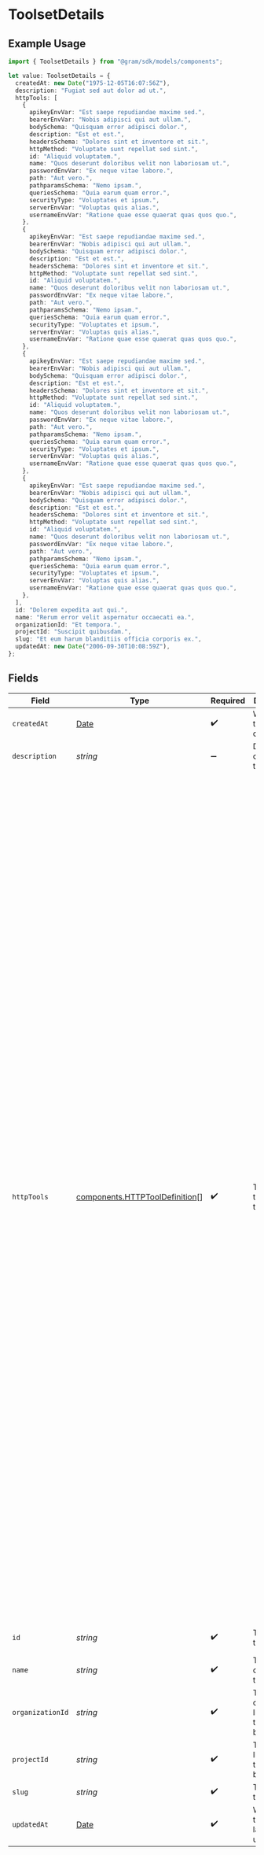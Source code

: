 # ToolsetDetails

## Example Usage

```typescript
import { ToolsetDetails } from "@gram/sdk/models/components";

let value: ToolsetDetails = {
  createdAt: new Date("1975-12-05T16:07:56Z"),
  description: "Fugiat sed aut dolor ad ut.",
  httpTools: [
    {
      apikeyEnvVar: "Est saepe repudiandae maxime sed.",
      bearerEnvVar: "Nobis adipisci qui aut ullam.",
      bodySchema: "Quisquam error adipisci dolor.",
      description: "Est et est.",
      headersSchema: "Dolores sint et inventore et sit.",
      httpMethod: "Voluptate sunt repellat sed sint.",
      id: "Aliquid voluptatem.",
      name: "Quos deserunt doloribus velit non laboriosam ut.",
      passwordEnvVar: "Ex neque vitae labore.",
      path: "Aut vero.",
      pathparamsSchema: "Nemo ipsam.",
      queriesSchema: "Quia earum quam error.",
      securityType: "Voluptates et ipsum.",
      serverEnvVar: "Voluptas quis alias.",
      usernameEnvVar: "Ratione quae esse quaerat quas quos quo.",
    },
    {
      apikeyEnvVar: "Est saepe repudiandae maxime sed.",
      bearerEnvVar: "Nobis adipisci qui aut ullam.",
      bodySchema: "Quisquam error adipisci dolor.",
      description: "Est et est.",
      headersSchema: "Dolores sint et inventore et sit.",
      httpMethod: "Voluptate sunt repellat sed sint.",
      id: "Aliquid voluptatem.",
      name: "Quos deserunt doloribus velit non laboriosam ut.",
      passwordEnvVar: "Ex neque vitae labore.",
      path: "Aut vero.",
      pathparamsSchema: "Nemo ipsam.",
      queriesSchema: "Quia earum quam error.",
      securityType: "Voluptates et ipsum.",
      serverEnvVar: "Voluptas quis alias.",
      usernameEnvVar: "Ratione quae esse quaerat quas quos quo.",
    },
    {
      apikeyEnvVar: "Est saepe repudiandae maxime sed.",
      bearerEnvVar: "Nobis adipisci qui aut ullam.",
      bodySchema: "Quisquam error adipisci dolor.",
      description: "Est et est.",
      headersSchema: "Dolores sint et inventore et sit.",
      httpMethod: "Voluptate sunt repellat sed sint.",
      id: "Aliquid voluptatem.",
      name: "Quos deserunt doloribus velit non laboriosam ut.",
      passwordEnvVar: "Ex neque vitae labore.",
      path: "Aut vero.",
      pathparamsSchema: "Nemo ipsam.",
      queriesSchema: "Quia earum quam error.",
      securityType: "Voluptates et ipsum.",
      serverEnvVar: "Voluptas quis alias.",
      usernameEnvVar: "Ratione quae esse quaerat quas quos quo.",
    },
    {
      apikeyEnvVar: "Est saepe repudiandae maxime sed.",
      bearerEnvVar: "Nobis adipisci qui aut ullam.",
      bodySchema: "Quisquam error adipisci dolor.",
      description: "Est et est.",
      headersSchema: "Dolores sint et inventore et sit.",
      httpMethod: "Voluptate sunt repellat sed sint.",
      id: "Aliquid voluptatem.",
      name: "Quos deserunt doloribus velit non laboriosam ut.",
      passwordEnvVar: "Ex neque vitae labore.",
      path: "Aut vero.",
      pathparamsSchema: "Nemo ipsam.",
      queriesSchema: "Quia earum quam error.",
      securityType: "Voluptates et ipsum.",
      serverEnvVar: "Voluptas quis alias.",
      usernameEnvVar: "Ratione quae esse quaerat quas quos quo.",
    },
  ],
  id: "Dolorem expedita aut qui.",
  name: "Rerum error velit aspernatur occaecati ea.",
  organizationId: "Et tempora.",
  projectId: "Suscipit quibusdam.",
  slug: "Et eum harum blanditiis officia corporis ex.",
  updatedAt: new Date("2006-09-30T10:08:59Z"),
};
```

## Fields

| Field                                                                                                                                                                                                                                                                                                                                                                                                                                                                                                                                                                                                                                                                                                                                                                                                                                                                                                                                                                                                                                                                                                                                                                                                                                                                                                                                                                                                            | Type                                                                                                                                                                                                                                                                                                                                                                                                                                                                                                                                                                                                                                                                                                                                                                                                                                                                                                                                                                                                                                                                                                                                                                                                                                                                                                                                                                                                             | Required                                                                                                                                                                                                                                                                                                                                                                                                                                                                                                                                                                                                                                                                                                                                                                                                                                                                                                                                                                                                                                                                                                                                                                                                                                                                                                                                                                                                         | Description                                                                                                                                                                                                                                                                                                                                                                                                                                                                                                                                                                                                                                                                                                                                                                                                                                                                                                                                                                                                                                                                                                                                                                                                                                                                                                                                                                                                      | Example                                                                                                                                                                                                                                                                                                                                                                                                                                                                                                                                                                                                                                                                                                                                                                                                                                                                                                                                                                                                                                                                                                                                                                                                                                                                                                                                                                                                          |
| ---------------------------------------------------------------------------------------------------------------------------------------------------------------------------------------------------------------------------------------------------------------------------------------------------------------------------------------------------------------------------------------------------------------------------------------------------------------------------------------------------------------------------------------------------------------------------------------------------------------------------------------------------------------------------------------------------------------------------------------------------------------------------------------------------------------------------------------------------------------------------------------------------------------------------------------------------------------------------------------------------------------------------------------------------------------------------------------------------------------------------------------------------------------------------------------------------------------------------------------------------------------------------------------------------------------------------------------------------------------------------------------------------------------- | ---------------------------------------------------------------------------------------------------------------------------------------------------------------------------------------------------------------------------------------------------------------------------------------------------------------------------------------------------------------------------------------------------------------------------------------------------------------------------------------------------------------------------------------------------------------------------------------------------------------------------------------------------------------------------------------------------------------------------------------------------------------------------------------------------------------------------------------------------------------------------------------------------------------------------------------------------------------------------------------------------------------------------------------------------------------------------------------------------------------------------------------------------------------------------------------------------------------------------------------------------------------------------------------------------------------------------------------------------------------------------------------------------------------- | ---------------------------------------------------------------------------------------------------------------------------------------------------------------------------------------------------------------------------------------------------------------------------------------------------------------------------------------------------------------------------------------------------------------------------------------------------------------------------------------------------------------------------------------------------------------------------------------------------------------------------------------------------------------------------------------------------------------------------------------------------------------------------------------------------------------------------------------------------------------------------------------------------------------------------------------------------------------------------------------------------------------------------------------------------------------------------------------------------------------------------------------------------------------------------------------------------------------------------------------------------------------------------------------------------------------------------------------------------------------------------------------------------------------- | ---------------------------------------------------------------------------------------------------------------------------------------------------------------------------------------------------------------------------------------------------------------------------------------------------------------------------------------------------------------------------------------------------------------------------------------------------------------------------------------------------------------------------------------------------------------------------------------------------------------------------------------------------------------------------------------------------------------------------------------------------------------------------------------------------------------------------------------------------------------------------------------------------------------------------------------------------------------------------------------------------------------------------------------------------------------------------------------------------------------------------------------------------------------------------------------------------------------------------------------------------------------------------------------------------------------------------------------------------------------------------------------------------------------- | ---------------------------------------------------------------------------------------------------------------------------------------------------------------------------------------------------------------------------------------------------------------------------------------------------------------------------------------------------------------------------------------------------------------------------------------------------------------------------------------------------------------------------------------------------------------------------------------------------------------------------------------------------------------------------------------------------------------------------------------------------------------------------------------------------------------------------------------------------------------------------------------------------------------------------------------------------------------------------------------------------------------------------------------------------------------------------------------------------------------------------------------------------------------------------------------------------------------------------------------------------------------------------------------------------------------------------------------------------------------------------------------------------------------- |
| `createdAt`                                                                                                                                                                                                                                                                                                                                                                                                                                                                                                                                                                                                                                                                                                                                                                                                                                                                                                                                                                                                                                                                                                                                                                                                                                                                                                                                                                                                      | [Date](https://developer.mozilla.org/en-US/docs/Web/JavaScript/Reference/Global_Objects/Date)                                                                                                                                                                                                                                                                                                                                                                                                                                                                                                                                                                                                                                                                                                                                                                                                                                                                                                                                                                                                                                                                                                                                                                                                                                                                                                                    | :heavy_check_mark:                                                                                                                                                                                                                                                                                                                                                                                                                                                                                                                                                                                                                                                                                                                                                                                                                                                                                                                                                                                                                                                                                                                                                                                                                                                                                                                                                                                               | When the toolset was created.                                                                                                                                                                                                                                                                                                                                                                                                                                                                                                                                                                                                                                                                                                                                                                                                                                                                                                                                                                                                                                                                                                                                                                                                                                                                                                                                                                                    | 2011-04-17T23:40:44Z                                                                                                                                                                                                                                                                                                                                                                                                                                                                                                                                                                                                                                                                                                                                                                                                                                                                                                                                                                                                                                                                                                                                                                                                                                                                                                                                                                                             |
| `description`                                                                                                                                                                                                                                                                                                                                                                                                                                                                                                                                                                                                                                                                                                                                                                                                                                                                                                                                                                                                                                                                                                                                                                                                                                                                                                                                                                                                    | *string*                                                                                                                                                                                                                                                                                                                                                                                                                                                                                                                                                                                                                                                                                                                                                                                                                                                                                                                                                                                                                                                                                                                                                                                                                                                                                                                                                                                                         | :heavy_minus_sign:                                                                                                                                                                                                                                                                                                                                                                                                                                                                                                                                                                                                                                                                                                                                                                                                                                                                                                                                                                                                                                                                                                                                                                                                                                                                                                                                                                                               | Description of the toolset                                                                                                                                                                                                                                                                                                                                                                                                                                                                                                                                                                                                                                                                                                                                                                                                                                                                                                                                                                                                                                                                                                                                                                                                                                                                                                                                                                                       | Ab nulla asperiores temporibus sint rem.                                                                                                                                                                                                                                                                                                                                                                                                                                                                                                                                                                                                                                                                                                                                                                                                                                                                                                                                                                                                                                                                                                                                                                                                                                                                                                                                                                         |
| `httpTools`                                                                                                                                                                                                                                                                                                                                                                                                                                                                                                                                                                                                                                                                                                                                                                                                                                                                                                                                                                                                                                                                                                                                                                                                                                                                                                                                                                                                      | [components.HTTPToolDefinition](../../models/components/httptooldefinition.md)[]                                                                                                                                                                                                                                                                                                                                                                                                                                                                                                                                                                                                                                                                                                                                                                                                                                                                                                                                                                                                                                                                                                                                                                                                                                                                                                                                 | :heavy_check_mark:                                                                                                                                                                                                                                                                                                                                                                                                                                                                                                                                                                                                                                                                                                                                                                                                                                                                                                                                                                                                                                                                                                                                                                                                                                                                                                                                                                                               | The HTTP tools in this toolset                                                                                                                                                                                                                                                                                                                                                                                                                                                                                                                                                                                                                                                                                                                                                                                                                                                                                                                                                                                                                                                                                                                                                                                                                                                                                                                                                                                   | [<br/>{<br/>"apikey_env_var": "Est saepe repudiandae maxime sed.",<br/>"bearer_env_var": "Nobis adipisci qui aut ullam.",<br/>"body_schema": "Quisquam error adipisci dolor.",<br/>"description": "Est et est.",<br/>"headers_schema": "Dolores sint et inventore et sit.",<br/>"http_method": "Voluptate sunt repellat sed sint.",<br/>"id": "Aliquid voluptatem.",<br/>"name": "Quos deserunt doloribus velit non laboriosam ut.",<br/>"password_env_var": "Ex neque vitae labore.",<br/>"path": "Aut vero.",<br/>"pathparams_schema": "Nemo ipsam.",<br/>"queries_schema": "Quia earum quam error.",<br/>"security_type": "Voluptates et ipsum.",<br/>"server_env_var": "Voluptas quis alias.",<br/>"username_env_var": "Ratione quae esse quaerat quas quos quo."<br/>},<br/>{<br/>"apikey_env_var": "Est saepe repudiandae maxime sed.",<br/>"bearer_env_var": "Nobis adipisci qui aut ullam.",<br/>"body_schema": "Quisquam error adipisci dolor.",<br/>"description": "Est et est.",<br/>"headers_schema": "Dolores sint et inventore et sit.",<br/>"http_method": "Voluptate sunt repellat sed sint.",<br/>"id": "Aliquid voluptatem.",<br/>"name": "Quos deserunt doloribus velit non laboriosam ut.",<br/>"password_env_var": "Ex neque vitae labore.",<br/>"path": "Aut vero.",<br/>"pathparams_schema": "Nemo ipsam.",<br/>"queries_schema": "Quia earum quam error.",<br/>"security_type": "Voluptates et ipsum.",<br/>"server_env_var": "Voluptas quis alias.",<br/>"username_env_var": "Ratione quae esse quaerat quas quos quo."<br/>}<br/>] |
| `id`                                                                                                                                                                                                                                                                                                                                                                                                                                                                                                                                                                                                                                                                                                                                                                                                                                                                                                                                                                                                                                                                                                                                                                                                                                                                                                                                                                                                             | *string*                                                                                                                                                                                                                                                                                                                                                                                                                                                                                                                                                                                                                                                                                                                                                                                                                                                                                                                                                                                                                                                                                                                                                                                                                                                                                                                                                                                                         | :heavy_check_mark:                                                                                                                                                                                                                                                                                                                                                                                                                                                                                                                                                                                                                                                                                                                                                                                                                                                                                                                                                                                                                                                                                                                                                                                                                                                                                                                                                                                               | The ID of the toolset                                                                                                                                                                                                                                                                                                                                                                                                                                                                                                                                                                                                                                                                                                                                                                                                                                                                                                                                                                                                                                                                                                                                                                                                                                                                                                                                                                                            | Sit sit est ducimus voluptatem nam voluptas.                                                                                                                                                                                                                                                                                                                                                                                                                                                                                                                                                                                                                                                                                                                                                                                                                                                                                                                                                                                                                                                                                                                                                                                                                                                                                                                                                                     |
| `name`                                                                                                                                                                                                                                                                                                                                                                                                                                                                                                                                                                                                                                                                                                                                                                                                                                                                                                                                                                                                                                                                                                                                                                                                                                                                                                                                                                                                           | *string*                                                                                                                                                                                                                                                                                                                                                                                                                                                                                                                                                                                                                                                                                                                                                                                                                                                                                                                                                                                                                                                                                                                                                                                                                                                                                                                                                                                                         | :heavy_check_mark:                                                                                                                                                                                                                                                                                                                                                                                                                                                                                                                                                                                                                                                                                                                                                                                                                                                                                                                                                                                                                                                                                                                                                                                                                                                                                                                                                                                               | The name of the toolset                                                                                                                                                                                                                                                                                                                                                                                                                                                                                                                                                                                                                                                                                                                                                                                                                                                                                                                                                                                                                                                                                                                                                                                                                                                                                                                                                                                          | Doloremque nesciunt optio sunt cum suscipit dignissimos.                                                                                                                                                                                                                                                                                                                                                                                                                                                                                                                                                                                                                                                                                                                                                                                                                                                                                                                                                                                                                                                                                                                                                                                                                                                                                                                                                         |
| `organizationId`                                                                                                                                                                                                                                                                                                                                                                                                                                                                                                                                                                                                                                                                                                                                                                                                                                                                                                                                                                                                                                                                                                                                                                                                                                                                                                                                                                                                 | *string*                                                                                                                                                                                                                                                                                                                                                                                                                                                                                                                                                                                                                                                                                                                                                                                                                                                                                                                                                                                                                                                                                                                                                                                                                                                                                                                                                                                                         | :heavy_check_mark:                                                                                                                                                                                                                                                                                                                                                                                                                                                                                                                                                                                                                                                                                                                                                                                                                                                                                                                                                                                                                                                                                                                                                                                                                                                                                                                                                                                               | The organization ID this toolset belongs to                                                                                                                                                                                                                                                                                                                                                                                                                                                                                                                                                                                                                                                                                                                                                                                                                                                                                                                                                                                                                                                                                                                                                                                                                                                                                                                                                                      | Ea et autem et.                                                                                                                                                                                                                                                                                                                                                                                                                                                                                                                                                                                                                                                                                                                                                                                                                                                                                                                                                                                                                                                                                                                                                                                                                                                                                                                                                                                                  |
| `projectId`                                                                                                                                                                                                                                                                                                                                                                                                                                                                                                                                                                                                                                                                                                                                                                                                                                                                                                                                                                                                                                                                                                                                                                                                                                                                                                                                                                                                      | *string*                                                                                                                                                                                                                                                                                                                                                                                                                                                                                                                                                                                                                                                                                                                                                                                                                                                                                                                                                                                                                                                                                                                                                                                                                                                                                                                                                                                                         | :heavy_check_mark:                                                                                                                                                                                                                                                                                                                                                                                                                                                                                                                                                                                                                                                                                                                                                                                                                                                                                                                                                                                                                                                                                                                                                                                                                                                                                                                                                                                               | The project ID this toolset belongs to                                                                                                                                                                                                                                                                                                                                                                                                                                                                                                                                                                                                                                                                                                                                                                                                                                                                                                                                                                                                                                                                                                                                                                                                                                                                                                                                                                           | Vitae et maiores et atque.                                                                                                                                                                                                                                                                                                                                                                                                                                                                                                                                                                                                                                                                                                                                                                                                                                                                                                                                                                                                                                                                                                                                                                                                                                                                                                                                                                                       |
| `slug`                                                                                                                                                                                                                                                                                                                                                                                                                                                                                                                                                                                                                                                                                                                                                                                                                                                                                                                                                                                                                                                                                                                                                                                                                                                                                                                                                                                                           | *string*                                                                                                                                                                                                                                                                                                                                                                                                                                                                                                                                                                                                                                                                                                                                                                                                                                                                                                                                                                                                                                                                                                                                                                                                                                                                                                                                                                                                         | :heavy_check_mark:                                                                                                                                                                                                                                                                                                                                                                                                                                                                                                                                                                                                                                                                                                                                                                                                                                                                                                                                                                                                                                                                                                                                                                                                                                                                                                                                                                                               | The slug of the toolset                                                                                                                                                                                                                                                                                                                                                                                                                                                                                                                                                                                                                                                                                                                                                                                                                                                                                                                                                                                                                                                                                                                                                                                                                                                                                                                                                                                          | Libero ad fugiat ad veniam mollitia.                                                                                                                                                                                                                                                                                                                                                                                                                                                                                                                                                                                                                                                                                                                                                                                                                                                                                                                                                                                                                                                                                                                                                                                                                                                                                                                                                                             |
| `updatedAt`                                                                                                                                                                                                                                                                                                                                                                                                                                                                                                                                                                                                                                                                                                                                                                                                                                                                                                                                                                                                                                                                                                                                                                                                                                                                                                                                                                                                      | [Date](https://developer.mozilla.org/en-US/docs/Web/JavaScript/Reference/Global_Objects/Date)                                                                                                                                                                                                                                                                                                                                                                                                                                                                                                                                                                                                                                                                                                                                                                                                                                                                                                                                                                                                                                                                                                                                                                                                                                                                                                                    | :heavy_check_mark:                                                                                                                                                                                                                                                                                                                                                                                                                                                                                                                                                                                                                                                                                                                                                                                                                                                                                                                                                                                                                                                                                                                                                                                                                                                                                                                                                                                               | When the toolset was last updated.                                                                                                                                                                                                                                                                                                                                                                                                                                                                                                                                                                                                                                                                                                                                                                                                                                                                                                                                                                                                                                                                                                                                                                                                                                                                                                                                                                               | 2014-05-19T17:30:59Z                                                                                                                                                                                                                                                                                                                                                                                                                                                                                                                                                                                                                                                                                                                                                                                                                                                                                                                                                                                                                                                                                                                                                                                                                                                                                                                                                                                             |